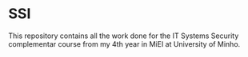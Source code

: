 # SSI

This repository contains all the work done for the IT Systems Security complementar course from my 4th year in MiEI at University of Minho.
